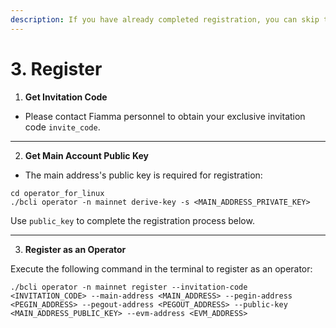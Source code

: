 ```yaml
---
description: If you have already completed registration, you can skip this section.
---
```


# 3. Register

1. **Get Invitation Code**

* Please contact Fiamma personnel to obtain your exclusive invitation code `invite_code`.

***

2. **Get Main Account Public Key**

* The main address's public key is required for registration:

```
cd operator_for_linux
./bcli operator -n mainnet derive-key -s <MAIN_ADDRESS_PRIVATE_KEY>
```

Use `public_key` to complete the registration process below.

***

3. **Register as an Operator**

Execute the following command in the terminal to register as an operator:

```
./bcli operator -n mainnet register --invitation-code <INVITATION_CODE> --main-address <MAIN_ADDRESS> --pegin-address <PEGIN_ADDRESS> --pegout-address <PEGOUT_ADDRESS> --public-key <MAIN_ADDRESS_PUBLIC_KEY> --evm-address <EVM_ADDRESS>
```
